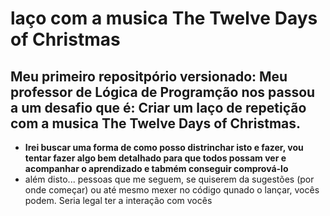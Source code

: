 # laço com a musica The Twelve Days of Christmas
 ## Meu primeiro repositpório versionado: Meu professor de Lógica de Programção nos passou a um desafio que é: Criar um laço de repetição com a musica The Twelve Days of Christmas. 
 - **Irei buscar uma forma de como posso distrinchar isto e fazer, vou tentar fazer algo bem detalhado para que todos possam ver e acompanhar o aprendizado e tabmém conseguir comprová-lo**
 - além disto... pessoas que me seguem, se quiserem da sugestões (por onde começar) ou até mesmo mexer no código qunado o lançar, vocês podem. Seria legal ter a interação com vocês
